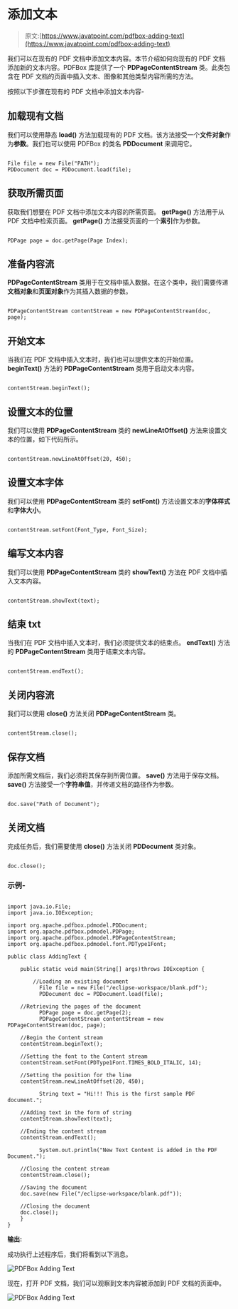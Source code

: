 # 添加文本

> 原文:[https://www.javatpoint.com/pdfbox-adding-text](https://www.javatpoint.com/pdfbox-adding-text)

我们可以在现有的 PDF 文档中添加文本内容。本节介绍如何向现有的 PDF 文档添加新的文本内容。PDFBox 库提供了一个 **PDPageContentStream** 类。此类包含在 PDF 文档的页面中插入文本、图像和其他类型内容所需的方法。

按照以下步骤在现有的 PDF 文档中添加文本内容-

## 加载现有文档

我们可以使用静态 **load()** 方法加载现有的 PDF 文档。该方法接受一个**文件对象**作为**参数**。我们也可以使用 PDFBox 的类名 **PDDocument** 来调用它。

```

File file = new File("PATH"); 
PDDocument doc = PDDocument.load(file); 

```

## 获取所需页面

获取我们想要在 PDF 文档中添加文本内容的所需页面。 **getPage()** 方法用于从 PDF 文档中检索页面。 **getPage()** 方法接受页面的一个**索引**作为参数。

```

PDPage page = doc.getPage(Page Index);

```

## 准备内容流

**PDPageContentStream** 类用于在文档中插入数据。在这个类中，我们需要传递**文档对象**和**页面对象**作为其插入数据的参数。

```

PDPageContentStream contentStream = new PDPageContentStream(doc, page);

```

## 开始文本

当我们在 PDF 文档中插入文本时，我们也可以提供文本的开始位置。 **beginText()** 方法的 **PDPageContentStream** 类用于启动文本内容。

```

contentStream.beginText();

```

## 设置文本的位置

我们可以使用 **PDPageContentStream** 类的 **newLineAtOffset()** 方法来设置文本的位置，如下代码所示。

```

contentStream.newLineAtOffset(20, 450);

```

## 设置文本字体

我们可以使用 **PDPageContentStream** 类的 **setFont()** 方法设置文本的**字体样式**和**字体大小**。

```

contentStream.setFont(Font_Type, Font_Size);

```

## 编写文本内容

我们可以使用 **PDPageContentStream** 类的 **showText()** 方法在 PDF 文档中插入文本内容。

```

contentStream.showText(text);

```

## 结束 txt

当我们在 PDF 文档中插入文本时，我们必须提供文本的结束点。 **endText()** 方法的 **PDPageContentStream** 类用于结束文本内容。

```

contentStream.endText();

```

## 关闭内容流

我们可以使用 **close()** 方法关闭 **PDPageContentStream** 类。

```

contentStream.close();

```

## 保存文档

添加所需文档后，我们必须将其保存到所需位置。 **save()** 方法用于保存文档。 **save()** 方法接受一个**字符串值**，并传递文档的路径作为参数。

```

doc.save("Path of Document");

```

## 关闭文档

完成任务后，我们需要使用 **close()** 方法关闭 **PDDocument** 类对象。

```

doc.close();

```

### 示例-

```

import java.io.File; 
import java.io.IOException;

import org.apache.pdfbox.pdmodel.PDDocument; 
import org.apache.pdfbox.pdmodel.PDPage; 
import org.apache.pdfbox.pdmodel.PDPageContentStream; 
import org.apache.pdfbox.pdmodel.font.PDType1Font;

public class AddingText {

	public static void main(String[] args)throws IOException {

		//Loading an existing document
	      File file = new File("/eclipse-workspace/blank.pdf");
	      PDDocument doc = PDDocument.load(file);

	//Retrieving the pages of the document 
	      PDPage page = doc.getPage(2);
	      PDPageContentStream contentStream = new PDPageContentStream(doc, page);

	//Begin the Content stream 
	contentStream.beginText(); 

	//Setting the font to the Content stream  
	contentStream.setFont(PDType1Font.TIMES_BOLD_ITALIC, 14);

	//Setting the position for the line 
	contentStream.newLineAtOffset(20, 450);

	      String text = "Hi!!! This is the first sample PDF document.";

	//Adding text in the form of string 
	contentStream.showText(text);      

	//Ending the content stream
	contentStream.endText();

	      System.out.println("New Text Content is added in the PDF Document.");

	//Closing the content stream
	contentStream.close();

	//Saving the document
	doc.save(new File("/eclipse-workspace/blank.pdf"));

	//Closing the document
	doc.close();
	}
}

```

**输出:**

成功执行上述程序后，我们将看到以下消息。

![PDFBox Adding Text](../Images/f566b9732a05ae0bd58e3c2e62e72388.png)

现在，打开 PDF 文档，我们可以观察到文本内容被添加到 PDF 文档的页面中。

![PDFBox Adding Text](../Images/7c2604a96ef6f55573dd7058ed57d862.png)